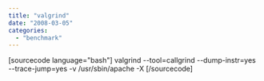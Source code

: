 ```yaml
---
title: "valgrind"
date: "2008-03-05"
categories: 
  - "benchmark"
---
```


\[sourcecode language="bash"\] valgrind --tool=callgrind --dump-instr=yes --trace-jump=yes -v /usr/sbin/apache -X \[/sourcecode\]
